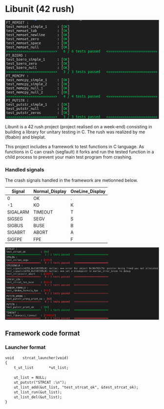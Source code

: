 # Libunit (42 rush)

![Screenshot](real_test.png)

Libunit is a 42 rush project (project realised on a week-end) consisting in building a library for unitary testing in C. The rush was realized by me (fbabin) and bleplat.

This project includes a framework to test functions in C language. As functions in C can crash (segfault) it forks and run the tested function in a child process to prevent your main test program from crashing.

### Handled signals

The crash signals handled in the framework are metionned below.

| Signal   | Normal_Display | OneLine_Display |
| -------- | -------------- | --------------- |
| 0        | OK             | .               |
| -1       | KO             | K               |
| SIGALARM | TIMEOUT        | T               |
| SIGSEG   | SEGV           | S               |
| SIGBUS   | BUSE           | B               |
| SIGABRT  | ABORT          | A               |
| SIGFPE   | FPE            | F               |

![Screenshot](test.png)

## Framework code format

### Launcher format
```
void	strcat_launcher(void)
{
	t_ut_list		*ut_list;

	ut_list = NULL;
	ut_putstr("STRCAT :\n");
	ut_list_add(&ut_list, "test_strcat_ok", &test_strcat_ok);
	ut_list_run(&ut_list);
	ut_list_del(&ut_list);
}
```


